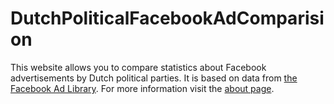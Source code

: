 # DutchPoliticalFacebookAdComparision
This website allows you to compare statistics about Facebook advertisements by Dutch political parties. It is based on data from [the Facebook Ad Library](https://www.facebook.com/ads/library/). For more information visit the [about page](https://joren485.github.io/DutchPoliticalFacebookAdComparision/about.html).
